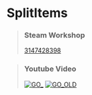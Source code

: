 # SplitItems

> ### Steam Workshop
> [3147428398](https://steamcommunity.com/sharedfiles/filedetails/?id=3147428398)

> ### Youtube Video
> [![GO_](https://i3.ytimg.com/vi/yqUon752zQA/maxresdefault.jpg)](https://www.youtube.com/watch?v=yqUon752zQA)
> [![GO_OLD](https://i3.ytimg.com/vi/9kcMoYl5SJA/maxresdefault.jpg)](https://www.youtube.com/watch?v=9kcMoYl5SJA)